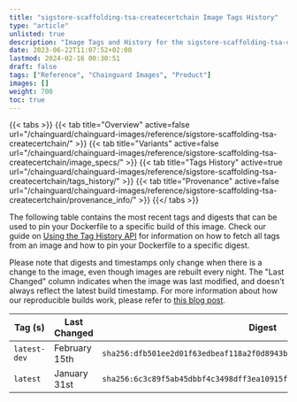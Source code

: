 ```yaml
---
title: "sigstore-scaffolding-tsa-createcertchain Image Tags History"
type: "article"
unlisted: true
description: "Image Tags and History for the sigstore-scaffolding-tsa-createcertchain Chainguard Image"
date: 2023-06-22T11:07:52+02:00
lastmod: 2024-02-16 00:30:51
draft: false
tags: ["Reference", "Chainguard Images", "Product"]
images: []
weight: 700
toc: true
---
```


{{< tabs >}}
{{< tab title="Overview" active=false url="/chainguard/chainguard-images/reference/sigstore-scaffolding-tsa-createcertchain/" >}}
{{< tab title="Variants" active=false url="/chainguard/chainguard-images/reference/sigstore-scaffolding-tsa-createcertchain/image_specs/" >}}
{{< tab title="Tags History" active=true url="/chainguard/chainguard-images/reference/sigstore-scaffolding-tsa-createcertchain/tags_history/" >}}
{{< tab title="Provenance" active=false url="/chainguard/chainguard-images/reference/sigstore-scaffolding-tsa-createcertchain/provenance_info/" >}}
{{</ tabs >}}

The following table contains the most recent tags and digests that can be used to pin your Dockerfile to a specific build of this image. Check our guide on [Using the Tag History API](/chainguard/chainguard-images/using-the-tag-history-api/) for information on how to fetch all tags from an image and how to pin your Dockerfile to a specific digest.

Please note that digests and timestamps only change when there is a change to the image, even though images are rebuilt every night. The "Last Changed" column indicates when the image was last modified, and doesn't always reflect the latest build timestamp. For more information about how our reproducible builds work, please refer to [this blog post](https://www.chainguard.dev/unchained/reproducing-chainguards-reproducible-image-builds).

| Tag (s)       | Last Changed  | Digest                                                                    |
|---------------|---------------|---------------------------------------------------------------------------|
|  `latest-dev` | February 15th | `sha256:dfb501ee2d01f63edbeaf118a2f0d8943bddc5e65432ff969e9bcb297e85f04d` |
|  `latest`     | January 31st  | `sha256:6c3c89f5ab45dbbf4c3498dff3ea10915f19f977c1868bf86dd6d1f9f8d2f96f` |

